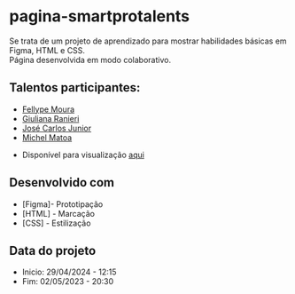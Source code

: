 # pagina-smartprotalents
Se trata de um projeto de aprendizado para mostrar habilidades básicas em Figma, HTML e CSS.<br>
Página desenvolvida em modo colaborativo.<br>
## Talentos participantes:<br>
  * <a href="https://www.linkedin.com/in/fellype-soares-santos-moura-632a44232/">Fellype Moura</a>
  * <a href="https://www.linkedin.com/in/giuliana-ranieri-b79180304/">Giuliana Ranieri</a>
  * <a href="https://www.linkedin.com/in/jcjreletrotecnico/">José Carlos Junior</a>
  * <a href="https://www.linkedin.com/in/michelmathos/">Michel Matoa</a>

- Disponível para visualização <a href="https://michelmathos.github.io/paginasmartprotalents/">aqui</a>

## Desenvolvido com

* [Figma]- Prototipação
* [HTML] - Marcação
* [CSS] - Estilização

## Data do projeto
* Inicio: 29/04/2024 - 12:15
* Fim: 02/05/2023 - 20:30
